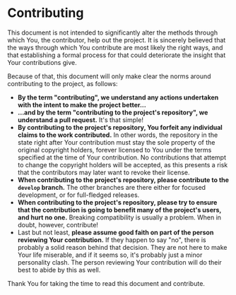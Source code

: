 # Contributing

This document is not intended to significantly alter the methods through which You, the contributor, help out the project. It is sincerely believed that the ways through which You contribute are most likely the right ways, and that establishing a formal process for that could deteriorate the insight that Your contributions give.

Because of that, this document will only make clear the norms around contributing to the project, as follows:

* **By the term "contributing", we understand any actions undertaken with the intent to make the project better...**
* **...and by the term "contributing to the project's repository", we understand a pull request.** It's that simple!
* **By contributing to the project's repository, You forfeit any individual claims to the work contributed.** In other words, the repository in the state right after Your contribution must stay the sole property of the original copyright holders, forever licensed to You under the terms specified at the time of Your contribution. No contributions that attempt to change the copyright holders will be accepted, as this presents a risk that the contributors may later want to revoke their license.
* **When contributing to the project's repository, please contribute to the `develop` branch.** The other branches are there either for focused development, or for full-fledged releases.
* **When contributing to the project's repository, please try to ensure that the contribution is going to benefit many of the project's users, and hurt no one.** Breaking compatibility is usually a problem. When in doubt, however, contribute!
* Last but not least, **please assume good faith on part of the person reviewing Your contribution.** If they happen to say "no", there is probably a solid reason behind that decision. They are not here to make Your life miserable, and if it seems so, it's probably just a minor personality clash. The person reviewing Your contribution will do their best to abide by this as well.

Thank You for taking the time to read this document and contribute.
